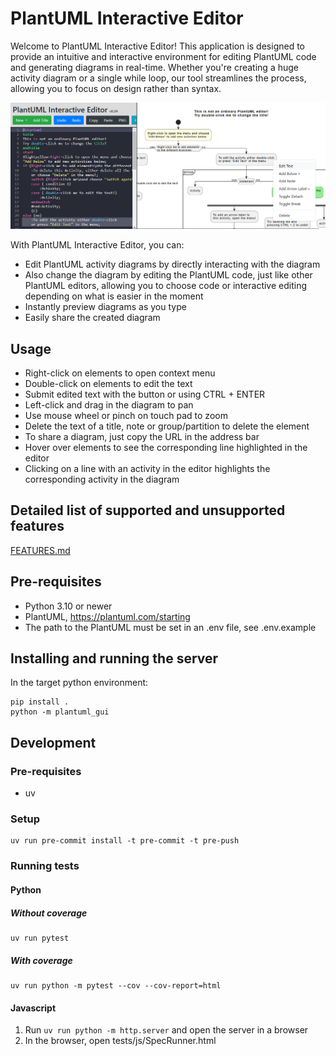 # PlantUML Interactive Editor

Welcome to PlantUML Interactive Editor! This application is designed to provide an intuitive and interactive environment for editing PlantUML code and generating diagrams in real-time. Whether you're creating a huge activity diagram or a single while loop, our tool streamlines the process, allowing you to focus on design rather than syntax.

![Screenshot](images/screenshot.png)

With PlantUML Interactive Editor, you can:

- Edit PlantUML activity diagrams by directly interacting with the diagram
- Also change the diagram by editing the PlantUML code, just like other PlantUML editors, allowing you to choose code or interactive editing depending on what is easier in the moment
- Instantly preview diagrams as you type
- Easily share the created diagram

## Usage

- Right-click on elements to open context menu
- Double-click on elements to edit the text
- Submit edited text with the button or using CTRL + ENTER
- Left-click and drag in the diagram to pan
- Use mouse wheel or pinch on touch pad to zoom
- Delete the text of a title, note or group/partition to delete the element
- To share a diagram, just copy the URL in the address bar
- Hover over elements to see the corresponding line highlighted in the editor
- Clicking on a line with an activity in the editor highlights the corresponding activity in the diagram

## Detailed list of supported and unsupported features

[FEATURES.md](./FEATURES.md)

## Pre-requisites

- Python 3.10 or newer
- PlantUML, https://plantuml.com/starting
- The path to the PlantUML must be set in an .env file, see .env.example


## Installing and running the server

In the target python environment:

```
pip install .
python -m plantuml_gui
```

## Development

### Pre-requisites

- uv

### Setup

```
uv run pre-commit install -t pre-commit -t pre-push
```

### Running tests

#### Python

##### Without coverage

```
uv run pytest
```

##### With coverage

```
uv run python -m pytest --cov --cov-report=html
```

#### Javascript

1. Run `uv run python -m http.server` and open the server in a browser
2. In the browser, open tests/js/SpecRunner.html
